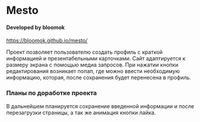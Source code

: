 # Mesto
#### Developed by bloomok

https://bloomok.github.io/mesto/

Проект позволяет пользователю создать профиль с краткой информацией и презентабельными карточками.
Сайт адаптируется к размеру экрана с помощью медиа запросов.
При нажатии кнопки редактирования возникает попап, где можно ввести необходимую информацию,
которая, после сохранения будет перенесена в профиль.

### Планы по доработке проекта

В дальнейшем планируется сохранение введенной информации и после перезагрузки страницы, а так же анимация кнопки лайка.
